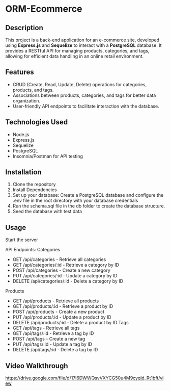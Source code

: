 # ORM-Ecommerce

## Description
This project is a back-end application for an e-commerce site, developed using **Express.js** and **Sequelize** to interact with a **PostgreSQL** database. It provides a RESTful API for managing products, categories, and tags, allowing for efficient data handling in an online retail environment.

## Features
- CRUD (Create, Read, Update, Delete) operations for categories, products, and tags.
- Associations between products, categories, and tags for better data organization.
- User-friendly API endpoints to facilitate interaction with the database.

## Technologies Used
- Node.js
- Express.js
- Sequelize
- PostgreSQL
- Insomnia/Postman for API testing

## Installation

1. Clone the repository
2. Install Dependencies
3. Set up your database: Create a PostgreSQL database and configure the .env file in the root directory with your database credentials
4. Run the schema.sql file in the db folder to create the database structure.
5. Seed the database with test data

## Usage

Start the server

API Endpoints:
Categories
- GET /api/categories - Retrieve all categories
- GET /api/categories/:id - Retrieve a category by ID
- POST /api/categories - Create a new category
- PUT /api/categories/:id - Update a category by ID
- DELETE /api/categories/:id - Delete a category by ID

Products
- GET /api/products - Retrieve all products
- GET /api/products/:id - Retrieve a product by ID
- POST /api/products - Create a new product
- PUT /api/products/:id - Update a product by ID
- DELETE /api/products/:id - Delete a product by ID
Tags
- GET /api/tags - Retrieve all tags
- GET /api/tags/:id - Retrieve a tag by ID
- POST /api/tags - Create a new tag
- PUT /api/tags/:id - Update a tag by ID
- DELETE /api/tags/:id - Delete a tag by ID

## Video Walkthrough

https://drive.google.com/file/d/17l6DWWQsvVXYCG50u4M9cyqld_Rt1bft/view
